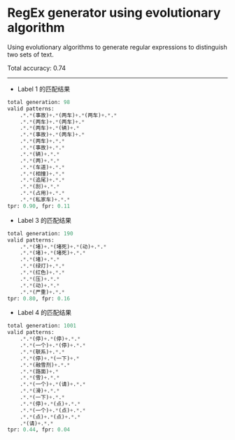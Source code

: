 # RegEx generator using evolutionary algorithm

Using evolutionary algorithms to generate regular expressions to distinguish two sets of text.

Total accuracy: 0.74


---

- Label 1 的匹配结果

```python
total generation: 98
valid patterns:
	.*.*(事故)+.*(两车)+.*(两车)+.*.*
	.*.*(两车)+.*(两车)+.*
	.*.*(两车)+.*(辆)+.*
	.*.*(事故)+.*(两车)+.*
	.*.*(两车)+.*.*
	.*.*(事故)+.*.*
	.*.*(辆)+.*.*
	.*.*(两)+.*.*
	.*.*(车道)+.*.*
	.*.*(相撞)+.*.*
	.*.*(追尾)+.*.*
	.*.*(刮)+.*.*
	.*.*(占用)+.*.*
	.*.*(私家车)+.*.*
tpr: 0.90, fpr: 0.11
```

- Label 3 的匹配结果

```python
total generation: 190
valid patterns:
	.*.*(堵)+.*(堵死)+.*(动)+.*.*
	.*.*(堵)+.*(堵死)+.*.*
	.*.*(堵)+.*.*
	.*.*(绿灯)+.*.*
	.*.*(红色)+.*.*
	.*.*(压)+.*.*
	.*.*(动)+.*.*
	.*.*(严重)+.*.*
tpr: 0.80, fpr: 0.16
```

- Label 4 的匹配结果

```python
total generation: 1001
valid patterns:
	.*.*(停)+.*(停)+.*.*
	.*.*(一个)+.*(停)+.*.*
	.*.*(联系)+.*.*
	.*.*(停)+.*(一下)+.*
	.*.*(融雪剂)+.*.*
	.*.*(路面)+.*
	.*.*(雪)+.*.*
	.*.*(一个)+.*(请)+.*.*
	.*.*(滑)+.*.*
	.*.*(一下)+.*.*
	.*.*(停)+.*(点)+.*.*
	.*.*(一个)+.*(点)+.*.*
	.*.*(点)+.*(点)+.*.*
	.*(请)+.*.*
tpr: 0.44, fpr: 0.04
```
